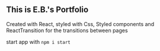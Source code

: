 ## This is E.B.'s Portfolio
Created with React, styled with Css, Styled components and ReactTransition for the transitions between pages

start app with 
`npm i start`
